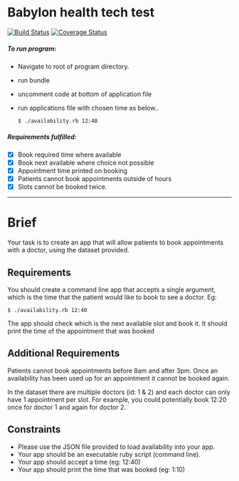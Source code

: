 # Babylon health tech test

[![Build Status](https://travis-ci.org/MrJons/babylon_health_tech_test.svg?branch=master)](https://travis-ci.org/MrJons/babylon_health_tech_test)
[![Coverage Status](https://coveralls.io/repos/github/MrJons/babylon_health_tech_test/badge.svg?branch=master)](https://coveralls.io/github/MrJons/babylon_health_tech_test)

##### To run program:
- Navigate to root of program directory.
- run bundle
- uncomment code at bottom of application file
- run applications file with chosen time as below..

  `$ ./availability.rb 12:40`

##### Requirements fulfilled:
- [x] Book required time where available
- [x] Book next available where choice not possible
- [x] Appointment time printed on booking
- [x] Patients cannot book appointments outside of hours
- [x] Slots cannot be booked twice.

-----

# Brief
Your task is to create an app that will allow patients to book appointments with a doctor, using the dataset provided.

## Requirements
You should create a command line app that accepts a single argument, which is the time that the patient
would like to book to see a doctor. Eg:

    $ ./availability.rb 12:40

The app should check which is the next available slot and book it.
It should print the time of the appointment that was booked

## Additional Requirements
Patients cannot book appointments before 8am and after 3pm. Once an availability has been
used up for an appointment it cannot be booked again.

In the dataset there are multiple doctors (id: 1 & 2) and each doctor can only have 1 appointment per slot.
For example, you could potentially book 12:20 once for doctor 1 and again for doctor 2.

## Constraints
* Please use the JSON file provided to load availability into your app.
* Your app should be an executable ruby script (command line).
* Your app should accept a time (eg: 12:40)
* Your app should print the time that was booked (eg: 1:10)
